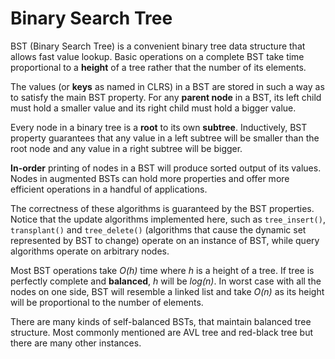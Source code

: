 # Binary Search Tree

BST (Binary Search Tree) is a convenient binary tree data structure that allows fast 
 value lookup. Basic operations on a complete BST take time proportional to a **height** 
 of a tree rather that the number of its elements.

The values (or **keys** as named in CLRS) in a BST are stored in such a way as to satisfy
 the main BST property. For any **parent node** in a BST, its left child must hold a 
 smaller value and its right child must hold a bigger value.

Every node in a binary tree is a **root** to its own **subtree**. Inductively, BST 
 property guarantees that any value in a left subtree will be smaller than the root node
 and any value in a right subtree will be bigger.

**In-order** printing of nodes in a BST will produce sorted output of its values. Nodes
 in augmented BSTs can hold more properties and offer more efficient operations in a 
 handful of applications.

The correctness of these algorithms is guaranteed by the BST properties. Notice that the
 update algorithms implemented here, such as `tree_insert()`, `transplant()` and 
 `tree_delete()` (algorithms that cause the dynamic set represented by BST to change)
 operate on an instance of BST, while query algorithms operate on arbitrary nodes.

Most BST operations take *O(h)* time where *h* is a height of a tree. If tree is perfectly
 complete and **balanced**, *h* will be *log(n)*. In worst case with all the nodes on one 
 side, BST will resemble a linked list and take *O(n)* as its height will be proportional
 to the number of elements.

There are many kinds of self-balanced BSTs, that maintain balanced tree structure. Most
 commonly mentioned are AVL tree and red-black tree but there are many other instances.
